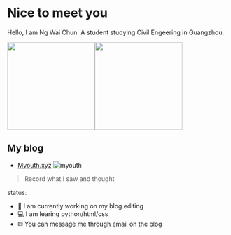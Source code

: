 # Nice to meet you
Hello, I am Ng Wai Chun. A student studying Civil Engeering in Guangzhou.

<img src="https://github-readme-stats.vercel.app/api?username=Chalice-G&count_private=true&show_icons=true" height="200px" /><img src="https://github-readme-stats.vercel.app/api/top-langs/?username=Chalice-G&layout=compact&hide=html,css&langs_count=10" height="200px" />

## My blog
- [Myouth.xyz](Myouth.xyz)
![myouth](https://user-images.githubusercontent.com/68186151/200757766-1bbaaf17-175a-40b4-8ae9-f4ef7fd7235c.png)


> Record what I saw and thought

status:
- 🔭 I am currently working on my blog editing
- 💻 I am learing python/html/css
- ✉ You can message me through email on the blog
